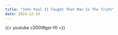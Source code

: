 ```yaml
---
title: "John Paul II Taught That Man Is The Truth"
date: 2024-12-19
---
```


{{< youtube c2D0Wgsr-f0 >}}
